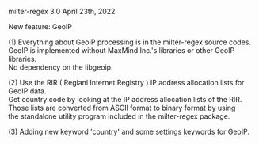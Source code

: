 milter-regex 3.0   April 23th, 2022  

New feature: GeoIP  

(1) Everything about GeoIP processing is in the milter-regex source codes.  
GeoIP is implemented without MaxMind Inc.'s libraries or other GeoIP libraries.  
No dependency on the libgeoip.  

(2) Use the RIR ( Regianl Internet Registry ) IP address allocation lists for GeoIP data.  
Get country code by looking at the IP address allocation lists of the RIR.  
Those lists are converted from ASCII format to binary format by using  
the standalone utility program included in the milter-regex package.  

(3) Adding new keyword 'country' and some settings keywords for GeoIP.
